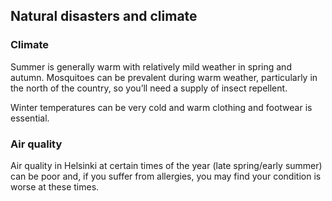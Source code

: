 ## Natural disasters and climate

### **Climate**

Summer is generally warm with relatively mild weather in spring and autumn. Mosquitoes can be prevalent during warm weather, particularly in the north of the country, so you’ll need a supply of insect repellent.

Winter temperatures can be very cold and warm clothing and footwear is essential.

### **Air quality**

Air quality in Helsinki at certain times of the year (late spring/early summer) can be poor and, if you suffer from allergies, you may find your condition is worse at these times.